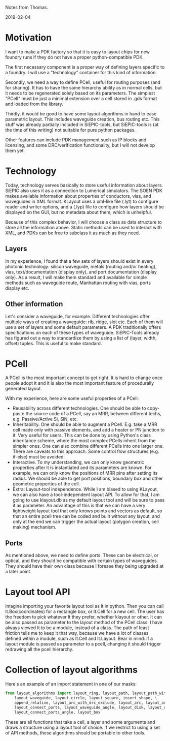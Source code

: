 Notes from Thomas.

2019-02-04

# Motivation

I want to make a PDK factory so that it is easy to layout chips for new foundry runs if they do not have a proper python-compatible PDK.

The first necessary component is a proper way of defining layers specific to a foundry. I will use a "technology" container for this kind of information.

Secondly, we need a way to define PCell, useful for routing purposes (and for sharing). It has to have the same hierarchy ability as in normal cells, but it needs to be regenerated solely based on its parameters. The simplest "PCell" must be just a minimal extension over a cell stored in .gds format and loaded from the library.

Thirdly, it would be good to have some layout algorithms in hand to ease parametric layout. This includes waveguide creation, bus routing etc. This stuff was already partially included in SiEPIC-tools, but SiEPIC-tools is (at the time of this writing) not suitable for pure python packages.

Other features can include PDK management such as IP blocks and licensing, and some DRC/verification functionality, but I will not develop them yet.

# Technology

Today, technology serves basically to store useful information about layers. SiEPIC also uses it as a connection to Lumerical simulators. The SOEN PDK makes available information about properties of conductors, vias, and waveguides in XML format. KLayout uses a xml-like file (.lyt) to configure reader and writer options, and a (.lyp) file to configure how layers should be displayed on the GUI, but no metadata about them, which is unhelpful.

Because of this complex behavior, I will choose a class as data structure to store all the information above. Static methods can be used to interact with XML, and PDKs can be free to subclass it as much as they need.

## Layers

In my experience, I found that a few sets of layers should exist in every photonic technology: silicon waveguide, metals (routing and/or heating), vias, text/documentation (display only), and port documentation (display only). As a result, I will make them standard and available for simple methods such as waveguide route, Manhattan routing with vias, ports display etc.

## Other information

Let's consider a waveguide, for example. Different technologies offer multiple ways of creating a waveguide: rib, ridge, slot etc. Each of them will use a set of layers and some default parameters. A PDK traditionally offers specifications on each of these types of waveguide. SiEPIC-Tools already has figured out a way to standardize them by using a list of (layer, width, offset) tuples. This is useful to make standard.

# PCell

A PCell is the most important concept to get right. It is hard to change once people adopt it and it is also the most important feature of procedurally generated layout.

With my experience, here are some useful properties of a PCell:

- Reusability across different technologies. One should be able to copy-paste the source code of a PCell, say an MRR, between different techs, e.g. Passive/Active Si, SiN, etc.
- Inheritability. One should be able to augment a PCell. E.g. take a MRR cell made only with passive elements, and add a heater or PN junction to it. Very useful for users. This can be done by using Python's class inheritance scheme, where the most complex PCells inherit from the simpler ones. One can also combine different PCells into one larger one. There are caveats to this approach. Some control flow structures (e.g. if-else) must be avoided.
- Interactive. To my understanding, we can only know geometric properties after it is instantiated and its parameters are known. For example, we can only know the positions of MRR pins after setting its radius. We should be able to get port positions, boundary box and other geometric properties of the cell.
- Extra: Layout-tool independence. While I am biased to using KLayout, we can also have a tool-independent layout API. To allow for that, I am going to use klayout.db as my default layout tool and will be sure to pass it as parameter. An advantage of this is that we can have a very lightweight layout tool that only knows points and vectors as default, so that an entire pcell tree can be coded and built without any layout, and only at the end we can trigger the actual layout (polygon creation, cell making) mechanism.

## Ports

As mentioned above, we need to define ports. These can be electrical, or optical, and they should be compatible with certain types of waveguides. They should have their own class because I foresee they being upgraded at a later point.


# Layout tool API

Imagine importing your favorite layout tool as lt in python. Then you can call lt.Box(coordinates) for a rectangle box, or lt.Cell for a new cell. The user has the freedom to pick whatever lt they prefer, whether klayout or other. lt can be also passed as parameter to the layout method of the PCell class. I have always viewed lt to be a module, instead of a class. The path of least friction tells me to keep it that way, because we have a lot of classes defined within a module, such as lt.Cell and lt.Layout. Bear in mind: if a layout module is passed as parameter to a pcell, changing it should trigger redrawing all the pcell hierarchy.


# Collection of layout algorithms

Here's an example of an import statement in one of our masks:

``` python
from layout_algorithms import layout_ring, layout_path, layout_path_with_ends, box_dpolygon, \
    layout_waveguide, layout_circle, layout_square, insert_shape, \
    append_relative, layout_arc_with_drc_exclude, layout_arc, layout_arc2, layout_section, \
    layout_connect_ports, layout_waveguide_angle, layout_disk, layout_rectangle, \
    layout_connect_ports_angle, layout_box
```

These are all functions that take a cell, a layer and some arguments and draws a structure using a layout tool of choice. If we restrict to using a set of API methods, these algorithms should be portable to other tools.

